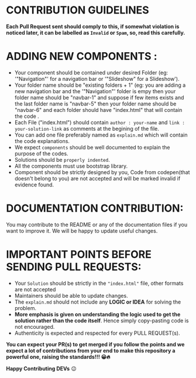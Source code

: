 # CONTRIBUTION GUIDELINES

**Each Pull Request sent should comply to this, if somewhat violation is noticed later, it can be labelled as `Invalid` or `Spam`, so, read this carefully.**

# ADDING NEW COMPONENTS :

- Your component should be contained under desired Folder (eg: '"Navigation"' for a navigation bar or '"Slideshow" for a Slideshow').
- Your folder name should be "existing folders + 1" (eg: you are adding a new navigation bar and the '"Navigation"' folder is empy then your folder name should be "navbar-1" and suppose if few items exists and the last folder name is "navbar-5" then your folder name should be "navbar-6" and each folder should have "index.html" that will contain the code .
- Each File ("index.html") should contain `author : your-name` and `link : your-solution-link` as comments at the begining of the file.
- You can add one file preferably named as `explain.md` which will contain the code explanations.
- We expect `components` should be well documented to explain the purpose of the codes.
- Solutions should be `properly indented`.
- All the components must use bootstrap library.
- Component should be strictly designed by you, Code from codepen(that doesn't belong to you) are not accepted and will be marked invalid if evidence found.

# DOCUMENTATION CONTRIBUTION:

You may contribute to the README or any of the documentation files if you want to improve it. We will be happy to update useful changes.

# IMPORTANT POINTS BEFORE SENDING PULL REQUESTS:

- Your `Solution` should be strictly in the `"index.html"` file, other formats are not accepted
- Maintainers should be able to update changes.
- The `explain.md` should not include any **LOGIC or IDEA** for solving the problem.
- **More emphasis is given on understanding the logic used to get the solution rather than the code itself**. Hence simply copy-pasting code is not encouraged.
- Authenticity is expected and respected for every PULL REQUEST(s).

**You can expect your PR(s) to get merged if you follow the points and we expect a lot of contributions from your end to make this repository a powerful one, raising the standards!!! 😀🔥**

**Happy Contributing DEVs** :wink:

